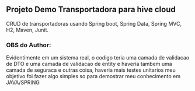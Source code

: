 ## Projeto Demo Transportadora para hive cloud

CRUD de transportadoras usando Spring boot, Spring Data, Spring MVC, H2, Maven, Junit.

### OBS do Author:

Evidentimente em um sistema real, o codigo teria uma camada de validacao de DTO e uma camada de validacao de entity e haveria tambem uma camada de seguraca e outras coisa, haveria mais testes unitarios meu objetivo foi fazer algo simples so para demostrar meu conhecimento em JAVA/SPRING
